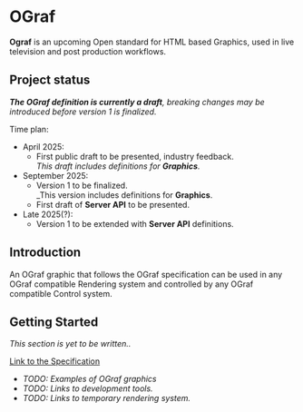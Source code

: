 # OGraf

**Ograf** is an upcoming Open standard for HTML based Graphics, used in live television and post production workflows.

## Project status

_**The OGraf definition is currently a draft**, breaking changes may be introduced before version 1 is finalized._

Time plan:

- April 2025:
  - First public draft to be presented, industry feedback.<br />
    _This draft includes definitions for **Graphics**._
- September 2025:
  - Version 1 to be finalized.<br />
    \_This version includes definitions for **Graphics**.
  - First draft of **Server API** to be presented.
- Late 2025(?):
  - Version 1 to be extended with **Server API** definitions.

## Introduction

An OGraf graphic that follows the OGraf specification can be used in any OGraf compatible Rendering system and controlled by any OGraf compatible Control system.

## Getting Started

_This section is yet to be written.._

[Link to the Specification](./v1-draft-0/specification/docs/Specification.md)

- _TODO: Examples of OGraf graphics_
- _TODO: Links to development tools._
- _TODO: Links to temporary rendering system._

